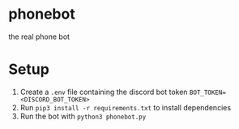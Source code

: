 # phonebot
the real phone bot

# Setup
1. Create a `.env` file containing the discord bot token
   `BOT_TOKEN=<DISCORD_BOT_TOKEN>`
2. Run `pip3 install -r requirements.txt` to install dependencies
3. Run the bot with `python3 phonebot.py`
